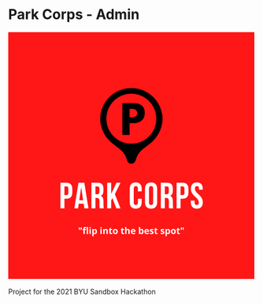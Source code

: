 # Park Corps - Admin
![Park Corps Icon](/resources/park-corps-icon.png)

Project for the 2021 BYU Sandbox Hackathon
